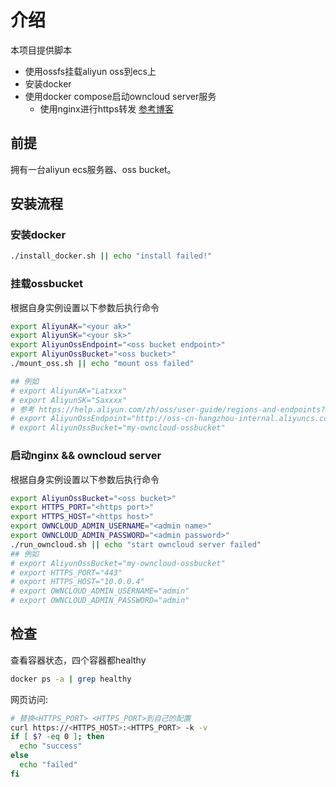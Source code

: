 # 介绍
本项目提供脚本
- 使用ossfs挂载aliyun oss到ecs上
- 安装docker
- 使用docker compose启动owncloud server服务
  - 使用nginx进行https转发 [参考博客](https://www.yooo.ltd/2019/12/16/Docker%E5%BF%AB%E9%80%9F%E9%83%A8%E7%BD%B2ownCloud%E5%B9%B6%E9%85%8D%E7%BD%AEHTTPS/)
## 前提
拥有一台aliyun ecs服务器、oss bucket。

## 安装流程
### 安装docker
```bash
./install_docker.sh || echo "install failed!"
```
### 挂载ossbucket
根据自身实例设置以下参数后执行命令
```bash
export AliyunAK="<your ak>" 
export AliyunSK="<your sk>"
export AliyunOssEndpoint="<oss bucket endpoint>"
export AliyunOssBucket="<oss bucket>"
./mount_oss.sh || echo "mount oss failed"

## 例如
# export AliyunAK="Latxxx" 
# export AliyunSK="Saxxxx"
# 参考 https://help.aliyun.com/zh/oss/user-guide/regions-and-endpoints?spm=a2c4g.11186623.0.0.7f5524afFBOEAk
# export AliyunOssEndpoint="http://oss-cn-hangzhou-internal.aliyuncs.com"
# export AliyunOssBucket="my-owncloud-ossbucket"
```
### 启动nginx && owncloud server
根据自身实例设置以下参数后执行命令
```bash
export AliyunOssBucket="<oss bucket>"
export HTTPS_PORT="<https port>"
export HTTPS_HOST="<https host>"
export OWNCLOUD_ADMIN_USERNAME="<admin name>"
export OWNCLOUD_ADMIN_PASSWORD="<admin password>"
./run_owncloud.sh || echo "start owncloud server failed" 
## 例如
# export AliyunOssBucket="my-owncloud-ossbucket"
# export HTTPS_PORT="443"
# export HTTPS_HOST="10.0.0.4"
# export OWNCLOUD_ADMIN_USERNAME="admin"
# export OWNCLOUD_ADMIN_PASSWORD="admin"
```
## 检查
查看容器状态，四个容器都healthy
```bash
docker ps -a | grep healthy
```
网页访问:
```bash
# 替换<HTTPS_PORT> <HTTPS_PORT>到自己的配置
curl https://<HTTPS_HOST>:<HTTPS_PORT> -k -v
if [ $? -eq 0 ]; then
  echo "success" 
else
  echo "failed"
fi
```